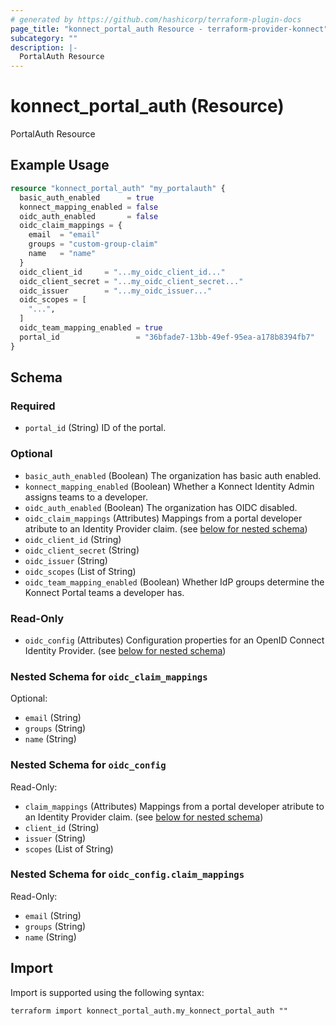 ```yaml
---
# generated by https://github.com/hashicorp/terraform-plugin-docs
page_title: "konnect_portal_auth Resource - terraform-provider-konnect"
subcategory: ""
description: |-
  PortalAuth Resource
---
```


# konnect_portal_auth (Resource)

PortalAuth Resource

## Example Usage

```terraform
resource "konnect_portal_auth" "my_portalauth" {
  basic_auth_enabled      = true
  konnect_mapping_enabled = false
  oidc_auth_enabled       = false
  oidc_claim_mappings = {
    email  = "email"
    groups = "custom-group-claim"
    name   = "name"
  }
  oidc_client_id     = "...my_oidc_client_id..."
  oidc_client_secret = "...my_oidc_client_secret..."
  oidc_issuer        = "...my_oidc_issuer..."
  oidc_scopes = [
    "...",
  ]
  oidc_team_mapping_enabled = true
  portal_id                 = "36bfade7-13bb-49ef-95ea-a178b8394fb7"
}
```

<!-- schema generated by tfplugindocs -->
## Schema

### Required

- `portal_id` (String) ID of the portal.

### Optional

- `basic_auth_enabled` (Boolean) The organization has basic auth enabled.
- `konnect_mapping_enabled` (Boolean) Whether a Konnect Identity Admin assigns teams to a developer.
- `oidc_auth_enabled` (Boolean) The organization has OIDC disabled.
- `oidc_claim_mappings` (Attributes) Mappings from a portal developer atribute to an Identity Provider claim. (see [below for nested schema](#nestedatt--oidc_claim_mappings))
- `oidc_client_id` (String)
- `oidc_client_secret` (String)
- `oidc_issuer` (String)
- `oidc_scopes` (List of String)
- `oidc_team_mapping_enabled` (Boolean) Whether IdP groups determine the Konnect Portal teams a developer has.

### Read-Only

- `oidc_config` (Attributes) Configuration properties for an OpenID Connect Identity Provider. (see [below for nested schema](#nestedatt--oidc_config))

<a id="nestedatt--oidc_claim_mappings"></a>
### Nested Schema for `oidc_claim_mappings`

Optional:

- `email` (String)
- `groups` (String)
- `name` (String)


<a id="nestedatt--oidc_config"></a>
### Nested Schema for `oidc_config`

Read-Only:

- `claim_mappings` (Attributes) Mappings from a portal developer atribute to an Identity Provider claim. (see [below for nested schema](#nestedatt--oidc_config--claim_mappings))
- `client_id` (String)
- `issuer` (String)
- `scopes` (List of String)

<a id="nestedatt--oidc_config--claim_mappings"></a>
### Nested Schema for `oidc_config.claim_mappings`

Read-Only:

- `email` (String)
- `groups` (String)
- `name` (String)

## Import

Import is supported using the following syntax:

```shell
terraform import konnect_portal_auth.my_konnect_portal_auth ""
```
